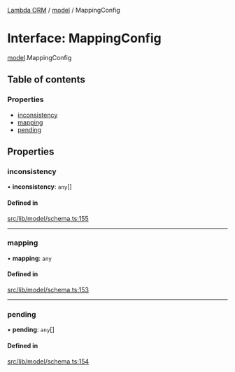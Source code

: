 [Lambda ORM](../README.md) / [model](../modules/model.md) / MappingConfig

# Interface: MappingConfig

[model](../modules/model.md).MappingConfig

## Table of contents

### Properties

- [inconsistency](model.MappingConfig.md#inconsistency)
- [mapping](model.MappingConfig.md#mapping)
- [pending](model.MappingConfig.md#pending)

## Properties

### inconsistency

• **inconsistency**: `any`[]

#### Defined in

[src/lib/model/schema.ts:155](https://github.com/FlavioLionelRita/lambdaorm/blob/0fd718a/src/lib/model/schema.ts#L155)

___

### mapping

• **mapping**: `any`

#### Defined in

[src/lib/model/schema.ts:153](https://github.com/FlavioLionelRita/lambdaorm/blob/0fd718a/src/lib/model/schema.ts#L153)

___

### pending

• **pending**: `any`[]

#### Defined in

[src/lib/model/schema.ts:154](https://github.com/FlavioLionelRita/lambdaorm/blob/0fd718a/src/lib/model/schema.ts#L154)
